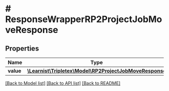 # # ResponseWrapperRP2ProjectJobMoveResponse

## Properties

Name | Type | Description | Notes
------------ | ------------- | ------------- | -------------
**value** | [**\Learnist\Tripletex\Model\RP2ProjectJobMoveResponse**](RP2ProjectJobMoveResponse.md) |  | [optional]

[[Back to Model list]](../../README.md#models) [[Back to API list]](../../README.md#endpoints) [[Back to README]](../../README.md)
